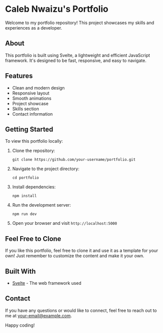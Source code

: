 # Caleb Nwaizu's Portfolio

Welcome to my portfolio repository! This project showcases my skills and experiences as a developer.

## About

This portfolio is built using Svelte, a lightweight and efficient JavaScript framework. It's designed to be fast, responsive, and easy to navigate.

## Features

- Clean and modern design
- Responsive layout
- Smooth animations
- Project showcase
- Skills section
- Contact information

## Getting Started

To view this portfolio locally:

1. Clone the repository:
   ```
   git clone https://github.com/your-username/portfolio.git
   ```
2. Navigate to the project directory:
   ```
   cd portfolio
   ```
3. Install dependencies:
   ```
   npm install
   ```
4. Run the development server:
   ```
   npm run dev
   ```
5. Open your browser and visit `http://localhost:5000`

## Feel Free to Clone

If you like this portfolio, feel free to clone it and use it as a template for your own! Just remember to customize the content and make it your own.

## Built With

- [Svelte](https://svelte.dev/) - The web framework used

## Contact

If you have any questions or would like to connect, feel free to reach out to me at [your-email@example.com](mailto:your-email@example.com).

Happy coding!
